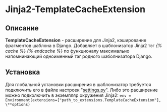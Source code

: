 # Jinja2-TemplateCacheExtension

## Описание
**TemplateCacheExtension** - расширение для Jinja2, кэширование фрагментов шаблона в Django. Добавляет в шаблонизатор Jinja2 тэг *{% cache %} {% endcache %}* по функционалу максимально напомнинающий одноименный тэг родного шаболнизатора Django.

## Установка
Для глобальной установки расширения в шаблонизатор требуется подключить его в файле настроек "[settings.py](settings.py)". Либо это расширение можно подколючить в экземпляр окружения Jinja2: 
`env = Environment(extensions=["path_to_extensions.TemplateCacheExtension"], \**options)`

